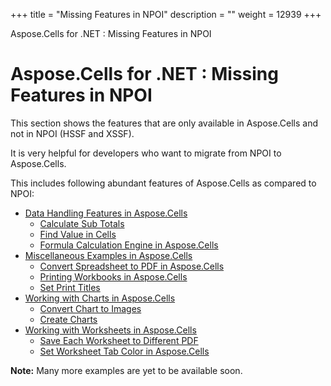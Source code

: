 +++
title = "Missing Features in NPOI" 
description = "" 
weight = 12939 
+++

Aspose.Cells for .NET : Missing Features in NPOI  

# Aspose.Cells for .NET : Missing Features in NPOI


This section shows the features that are only available in Aspose.Cells and not in NPOI (HSSF and XSSF).

It is very helpful for developers who want to migrate from NPOI to Aspose.Cells.

This includes following abundant features of Aspose.Cells as compared to NPOI:

*   [Data Handling Features in Aspose.Cells](http://localhost:1313/cellsnet/plugins/asposecellsnetfornpoi/missingfeaturesinnpoi/datahandlingfeaturesinasposecells/)
    *   [Calculate Sub Totals](http://localhost:1313/cellsnet/plugins/asposecellsnetfornpoi/missingfeaturesinnpoi/datahandlingfeaturesinasposecells/calculate+sub+totals)
    *   [Find Value in Cells](http://localhost:1313/cellsnet/plugins/asposecellsnetfornpoi/missingfeaturesinnpoi/datahandlingfeaturesinasposecells/find+value+in+cells)
    *   [Formula Calculation Engine in Aspose.Cells](http://localhost:1313/cellsnet/plugins/asposecellsnetfornpoi/missingfeaturesinnpoi/datahandlingfeaturesinasposecells/formula+calculation+engine+in+aspose.cells)
*   [Miscellaneous Examples in Aspose.Cells](http://localhost:1313/cellsnet/plugins/asposecellsnetfornpoi/missingfeaturesinnpoi/miscellaneousexamplesinasposecells/)
    *   [Convert Spreadsheet to PDF in Aspose.Cells](http://localhost:1313/cellsnet/plugins/asposecellsnetfornpoi/missingfeaturesinnpoi/miscellaneousexamplesinasposecells/convert+spreadsheet+to+pdf+in+aspose.cells)
    *   [Printing Workbooks in Aspose.Cells](http://localhost:1313/cellsnet/plugins/asposecellsnetfornpoi/missingfeaturesinnpoi/miscellaneousexamplesinasposecells/printing+workbooks+in+aspose.cells)
    *   [Set Print Titles](http://localhost:1313/cellsnet/plugins/asposecellsnetfornpoi/missingfeaturesinnpoi/miscellaneousexamplesinasposecells/set+print+titles)
*   [Working with Charts in Aspose.Cells](http://localhost:1313/cellsnet/plugins/asposecellsnetfornpoi/missingfeaturesinnpoi/workingwithchartsinasposecells/)
    *   [Convert Chart to Images](http://localhost:1313/cellsnet/plugins/asposecellsnetfornpoi/missingfeaturesinnpoi/workingwithchartsinasposecells/convert+chart+to+images)
    *   [Create Charts](http://localhost:1313/cellsnet/plugins/asposecellsnetfornpoi/missingfeaturesinnpoi/workingwithchartsinasposecells/create+charts)
*   [Working with Worksheets in Aspose.Cells](http://localhost:1313/cellsnet/plugins/asposecellsnetfornpoi/missingfeaturesinnpoi/workingwithworksheetsinasposecells/)
    *   [Save Each Worksheet to Different PDF](http://localhost:1313/cellsnet/plugins/asposecellsnetfornpoi/missingfeaturesinnpoi/workingwithworksheetsinasposecells/save+each+worksheet+to+different+pdf)
    *   [Set Worksheet Tab Color in Aspose.Cells](http://localhost:1313/cellsnet/plugins/asposecellsnetfornpoi/missingfeaturesinnpoi/workingwithworksheetsinasposecells/set+worksheet+tab+color+in+aspose.cells)

**Note:** Many more examples are yet to be available soon.

